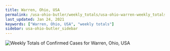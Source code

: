 ```yaml
---
title: Warren, Ohio, USA
permalink: /usa-ohio-butler/weekly_totals/usa-ohio-warren-weekly_totals.html
last_updated: Jan 24, 2021
keywords: ["Warren, Ohio, USA", "weekly totals"]
sidebar: usa-ohio-butler_sidebar
---
```


![Weekly Totals of Confirmed Cases for Warren, Ohio, USA](/covid_tracker/images/graphs/usa-ohio-warren-weekly_totals_graph.png)
